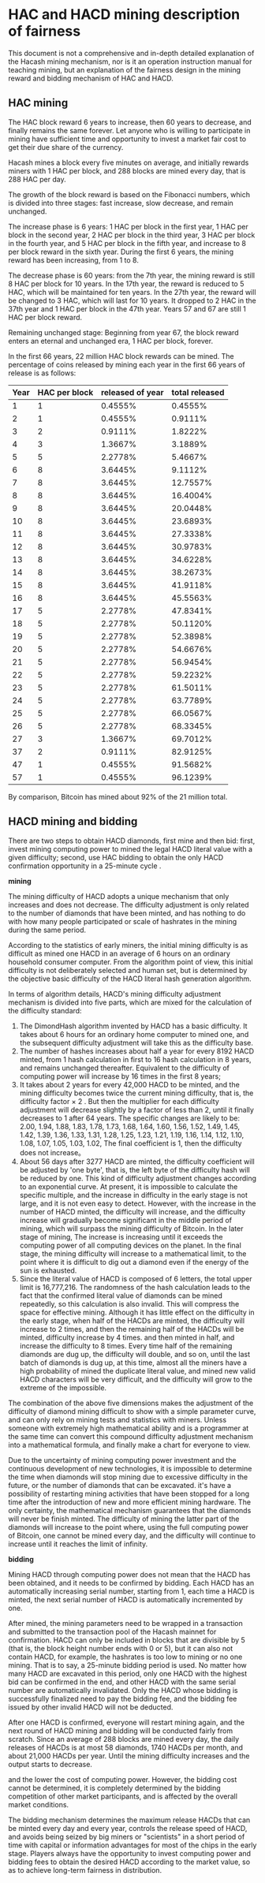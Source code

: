 HAC and HACD mining description of fairness
===

This document is not a comprehensive and in-depth detailed explanation of the Hacash mining mechanism, nor is it an operation instruction manual for teaching mining, but an explanation of the fairness design in the mining reward and bidding mechanism of HAC and HACD.

## **HAC mining**

The HAC block reward 6 years to increase, then 60 years to decrease, and finally remains the same forever. Let anyone who is willing to participate in mining have sufficient time and opportunity to invest a market fair cost to get their due share of the currency.

Hacash mines a block every five minutes on average, and initially rewards miners with 1 HAC per block, and 288 blocks are mined every day, that is 288 HAC per day.

The growth of the block reward is based on the Fibonacci numbers, which is divided into three stages: fast increase, slow decrease, and remain unchanged.

The increase phase is 6 years: 1 HAC per block in the first year, 1 HAC per block in the second year, 2 HAC per block in the third year, 3 HAC per block in the fourth year, and 5 HAC per block in the fifth year, and increase to 8 per block reward in the sixth year. During the first 6 years, the mining reward has been increasing, from 1 to 8.

The decrease phase is 60 years: from the 7th year, the mining reward is still 8 HAC per block for 10 years. In the 17th year, the reward is reduced to 5 HAC, which will be maintained for ten years. In the 27th year, the reward will be changed to 3 HAC, which will last for 10 years. It dropped to 2 HAC in the 37th year and 1 HAC per block in the 47th year. Years 57 and 67 are still 1 HAC per block reward.

Remaining unchanged stage: Beginning from year 67, the block reward enters an eternal and unchanged era, 1 HAC per block, forever.

In the first 66 years, 22 million HAC block rewards can be mined. The percentage of coins released by mining each year in the first 66 years of release is as follows:

|**Year**|**HAC per block**|**released of year**|**total released**|  
|:----|:----|:----|:----|
|1|1|0.4555%|0.4555%|           
|2|1|0.4555%|0.9111%|           
|3|2|0.9111%|1.8222%|           
|4|3|1.3667%|3.1889%|           
|5|5|2.2778%|5.4667%|           
|6|8|3.6445%|9.1112%|           
|7|8|3.6445%|12.7557%|              
|8|8|3.6445%|16.4004%|           
|9|8|3.6445%|20.0448%|           
|10|8|3.6445%|23.6893%|           
|11|8|3.6445%|27.3338%|           
|12|8|3.6445%|30.9783%|           
|13|8|3.6445%|34.6228%|           
|14|8|3.6445%|38.2673%|           
|15|8|3.6445%|41.9118%|           
|16|8|3.6445%|45.5563%|     
|17|5|2.2778%|47.8341%|     
|18|5|2.2778%|50.1120%|     
|19|5|2.2778%|52.3898%|     
|20|5|2.2778%|54.6676%|     
|21|5|2.2778%|56.9454%|     
|22|5|2.2778%|59.2232%|     
|23|5|2.2778%|61.5011%|   
|24|5|2.2778%|63.7789%|    
|25|5|2.2778%|66.0567%|   
|26|5|2.2778%|68.3345%|   
|27|3|1.3667%|69.7012%|  
|37|2|0.9111%|82.9125%|   
|47|1|0.4555%|91.5682%|   
|57|1|0.4555%|96.1239%|   


By comparison, Bitcoin has mined about 92% of the 21 million total.

## **HACD mining and bidding**

There are two steps to obtain HACD diamonds, first mine and then bid: first, invest mining computing power to mined the legal HACD literal value with a given difficulty; second, use HAC bidding to obtain the only HACD confirmation opportunity in a 25-minute cycle .

**mining**

The mining difficulty of HACD adopts a unique mechanism that only increases and does not decrease. The difficulty adjustment is only related to the number of diamonds that have been minted, and has nothing to do with how many people participated or scale of hashrates in the mining during the same period.

According to the statistics of early miners, the initial mining difficulty is as difficult as mined one HACD in an average of 6 hours on an ordinary household consumer computer. From the algorithm point of view, this initial difficulty is not deliberately selected and human set, but is determined by the objective basic difficulty of the HACD literal hash generation algorithm.

In terms of algorithm details, HACD's mining difficulty adjustment mechanism is divided into five parts, which are mixed for the calculation of the difficulty standard:

1. The DimondHash algorithm invented by HACD has a basic difficulty. It takes about 6 hours for an ordinary home computer to mined one, and the subsequent difficulty adjustment will take this as the difficulty base.
2. The number of hashes increases about half a year for every 8192 HACD minted, from 1 hash calculation in first to 16 hash calculation in 8 years, and remains unchanged thereafter. Equivalent to the difficulty of computing power will increase by 16 times in the first 8 years;
3. It takes about 2 years for every 42,000 HACD to be minted, and the mining difficulty becomes twice the current mining difficulty, that is, the difficulty factor × 2 . But then the multiplier for each difficulty adjustment will decrease slightly by a factor of less than 2, until it finally decreases to 1 after 64 years. The specific changes are likely to be: 2.00, 1.94, 1.88, 1.83, 1.78, 1.73, 1.68, 1.64, 1.60, 1.56, 1.52, 1.49, 1.45, 1.42, 1.39, 1.36, 1.33, 1.31, 1.28, 1.25, 1.23, 1.21, 1.19, 1.16, 1.14, 1.12, 1.10, 1.08, 1.07, 1.05, 1.03, 1.02, The final coefficient is 1, then the difficulty does not increase。
4. About 56 days after 3277 HACD are minted, the difficulty coefficient will be adjusted by 'one byte', that is, the left byte of the difficulty hash will be reduced by one. This kind of difficulty adjustment changes according to an exponential curve. At present, it is impossible to calculate the specific multiple, and the increase in difficulty in the early stage is not large, and it is not even easy to detect. However, with the increase in the number of HACD minted, the difficulty will increase, and the difficulty increase will gradually become significant in the middle period of mining, which will surpass the mining difficulty of Bitcoin. In the later stage of mining, The increase is increasing until it exceeds the computing power of all computing devices on the planet. In the final stage, the mining difficulty will increase to a mathematical limit, to the point where it is difficult to dig out a diamond even if the energy of the sun is exhausted.
5. Since the literal value of HACD is composed of 6 letters, the total upper limit is 16,777,216. The randomness of the hash calculation leads to the fact that the confirmed literal value of diamonds can be mined repeatedly, so this calculation is also invalid. This will compress the space for effective mining. Although it has little effect on the difficulty in the early stage, when half of the HACDs are minted, the difficulty will increase to 2 times, and then the remaining half of the HACDs will be minted, difficulty increase by 4 times. and then minted in half, and increase the difficulty to 8 times. Every time half of the remaining diamonds are dug up, the difficulty will double, and so on, until the last batch of diamonds is dug up, at this time, almost all the miners have a high probability of mined the duplicate literal value, and mined new valid HACD characters will be very difficult, and the difficulty will grow to the extreme of the impossible.

The combination of the above five dimensions makes the adjustment of the difficulty of diamond mining difficult to show with a simple parameter curve, and can only rely on mining tests and statistics with miners. Unless someone with extremely high mathematical ability and is a programmer at the same time can convert this compound difficulty adjustment mechanism into a mathematical formula, and finally make a chart for everyone to view.

Due to the uncertainty of mining computing power investment and the continuous development of new technologies, it is impossible to determine the time when diamonds will stop mining due to excessive difficulty in the future, or the number of diamonds that can be excavated. it's have a possibility of restarting mining activities that have been stopped for a long time after the introduction of new and more efficient mining hardware. The only certainty, the mathematical mechanism guarantees that the diamonds will never be finish minted. The difficulty of mining the latter part of the diamonds will increase to the point where, using the full computing power of Bitcoin, one cannot be mined every day, and the difficulty will continue to increase until it reaches the limit of infinity.

**bidding**

Mining HACD through computing power does not mean that the HACD has been obtained, and it needs to be confirmed by bidding. Each HACD has an automatically increasing serial number, starting from 1, each time a HACD is minted, the next serial number of HACD is automatically incremented by one.

After mined, the mining parameters need to be wrapped in a transaction and submitted to the transaction pool of the Hacash mainnet for confirmation. HACD can only be included in blocks that are divisible by 5 (that is, the block height number ends with 0 or 5), but it can also not contain HACD, for example, the hashrates is too low to mining or no one mining. That is to say, a 25-minute bidding period is used. No matter how many HACD are excavated in this period, only one HACD with the highest bid can be confirmed in the end, and other HACD with the same serial number are automatically invalidated. Only the HACD whose bidding is successfully finalized need to pay the bidding fee, and the bidding fee issued by other invalid HACD will not be deducted.

After one HACD is confirmed, everyone will restart mining again, and the next round of HACD mining and bidding will be conducted fairly from scratch. Since an average of 288 blocks are mined every day, the daily releases of HACDs is at most 58 diamonds, 1740 HACDs per month, and about 21,000 HACDs per year. Until the mining difficulty increases and the output starts to decrease.

and the lower the cost of computing power. However, the bidding cost cannot be determined, it is completely determined by the bidding competition of other market participants, and is affected by the overall market conditions.

The bidding mechanism determines the maximum release HACDs that can be minted every day and every year, controls the release speed of HACD, and avoids being seized by big miners or "scientists" in a short period of time with capital or information advantages for most of the chips in the early stage. Players always have the opportunity to invest computing power and bidding fees to obtain the desired HACD according to the market value, so as to achieve long-term fairness in distribution.